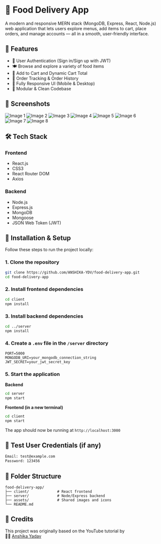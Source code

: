 # 🍔 Food Delivery App

A modern and responsive MERN stack (MongoDB, Express, React, Node.js) web application that lets users explore menus, add items to cart, place orders, and manage accounts — all in a smooth, user-friendly interface.

## 🚀 Features

- 🔐 User Authentication (Sign in/Sign up with JWT)
- 🍽️ Browse and explore a variety of food items
- 🛒 Add to Cart and Dynamic Cart Total
- 🧾 Order Tracking & Order History
- 📱 Fully Responsive UI (Mobile & Desktop)
- 📂 Modular & Clean Codebase

## 📸 Screenshots

![Image 1](image1.png)
![Image 2](image2.png)
![Image 3](image3.png)
![Image 4](image4.png)
![Image 5](image5.png)
![Image 6](image6.png)
![Image 7](image7.png)
![Image 8](image8.png)



## 🛠️ Tech Stack

### Frontend
- React.js
- CSS3
- React Router DOM
- Axios

### Backend
- Node.js
- Express.js
- MongoDB
- Mongoose
- JSON Web Token (JWT)

## 🔧 Installation & Setup

Follow these steps to run the project locally:

### 1. Clone the repository
```bash
git clone https://github.com/ANSHIKA-YDV/food-delivery-app.git
cd food-delivery-app
```

### 2. Install frontend dependencies
```bash
cd client
npm install
```

### 3. Install backend dependencies
```bash
cd ../server
npm install
```

### 4. Create a `.env` file in the `/server` directory
```env
PORT=5000
MONGODB_URI=your_mongodb_connection_string
JWT_SECRET=your_jwt_secret_key
```

### 5. Start the application

**Backend**
```bash
cd server
npm start
```

**Frontend (in a new terminal)**
```bash
cd client
npm start
```

The app should now be running at `http://localhost:3000`

## 🧪 Test User Credentials (if any)

```txt
Email: test@example.com
Password: 123456
```

## 📁 Folder Structure

```
food-delivery-app/
├── client/             # React frontend
├── server/             # Node/Express backend
├── assets/             # Shared images and icons
└── README.md
```

## 🙏 Credits

This project was originally based on the YouTube tutorial by   
👩‍💻 [Anshika Yadav](https://github.com/ANSHIKA-YDV)


